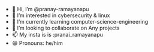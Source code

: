- 👋 Hi, I’m @pranay-ramayanapu
- 👀 I’m interested in cybersecurity & linux
- 🌱 I’m currently learning computer-science-engineering
- 💞️ I’m looking to collaborate on Any projects
- 📫 My insta is is :pranai_ramayanapu
- 😄 Pronouns: he/him

<!---
pranay-ramayanapu/pranay-ramayanapu is a ✨ special ✨ repository because its `README.md` (this file) appears on your GitHub profile.
You can click the Preview link to take a look at your changes.
--->

